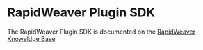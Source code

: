 RapidWeaver Plugin SDK
======================

The RapidWeaver Plugin SDK is documented on the [RapidWeaver Knoweldge Base](http://support.realmacsoftware.com/collection/10-sdk-documentation)
